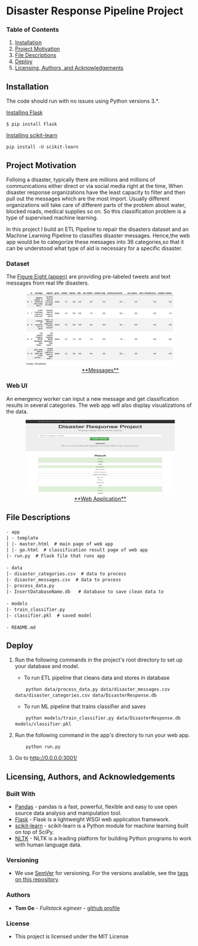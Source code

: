 # Disaster Response Pipeline Project
### Table of Contents

1. [Installation](#installation)
2. [Project Motivation](#motivation)
3. [File Descriptions](#files)
4. [Deploy](#results)
5. [Licensing, Authors, and Acknowledgements](#licensing)

## Installation <a name="installation"></a>

The code should run with no issues using Python versions 3.*.

[Installing Flask](https://flask.palletsprojects.com/en/1.1.x/installation/#install-flask)
```
$ pip install Flask
```

[Installing scikit-learn](https://scikit-learn.org/stable/install.html)
```
pip install -U scikit-learn
```

## Project Motivation<a name="motivation"></a>

Folloing a disaster, typically there are millions and millions of communications either direct or via social media right at the time, When disaster response organizations have the least capacity to filter and then pull out the messages which are the most import. Usually different organizations will take care of different parts of the problem about water, blocked roads, medical supplies so on. So this classification problem is a type of supervised machine learning. 

In this project I build an ETL Pipeline to repair the disasters dataset and an Machine Learning Pipeline to classifies disaster messages. Hence,the web app would be to categorize these messages into 36 categories,so that it can be understood what type of aid is necessary for a specific disaster.

### Dataset

The [Figure Eight (appen)](https://appen.com/) are providing pre-labeled tweets and text messages from real life disasters. 

<div align="center">
<img src="assets/dataset.png" height="200" width="400">
</div>
<div align="center">
<u> **Messages** </u>
</div>


### Web UI
 An emergency worker can input a new message and get classification results in several categories. The web app will also display visualizations of the data.
<div align="center">
<img src="assets/disaster-response-web.png" height="200" width="400">
</div>
<div align="center">
<u> **Web Application** </u>
</div>

## File Descriptions <a name="files"></a>
```
- app
| - template
| |- master.html  # main page of web app
| |- go.html  # classification result page of web app
|- run.py  # Flask file that runs app

- data
|- disaster_categories.csv  # data to process 
|- disaster_messages.csv  # data to process
|- process_data.py
|- InsertDatabaseName.db   # database to save clean data to

- models
|- train_classifier.py
|- classifier.pkl  # saved model 

- README.md
```
## Deploy <a name="results"></a>

1. Run the following commands in the project's root directory to set up your database and model.

    - To run ETL pipeline that cleans data and stores in database
    ```
        python data/process_data.py data/disaster_messages.csv data/disaster_categories.csv data/DisasterResponse.db
    ```
    - To run ML pipeline that trains classifier and saves
    ```
        python models/train_classifier.py data/DisasterResponse.db models/classifier.pkl
    ```
2. Run the following command in the app's directory to run your web app.
    ```
        python run.py
    ```
3. Go to http://0.0.0.0:3001/


## Licensing, Authors, and Acknowledgements <a name="licensing"></a>

### Built With

* [Pandas](https://pandas.pydata.org/) - pandas is a fast, powerful, flexible and easy to use open source data analysis and manipulation tool.
* [Flask](https://palletsprojects.com/p/flask/) - Flask is a lightweight WSGI web application framework.
* [scikit-learn](https://scikit-learn.org) - scikit-learn is a Python module for machine learning built on top of SciPy.
* [NLTK](https://www.nltk.org/) - NLTK is a leading platform for building Python programs to work with human language data.

### Versioning

* We use [SemVer](http://semver.org/) for versioning. For the versions available, see the [tags on this repository](https://github.com/your/project/tags).

### Authors

* **Tom Ge** - *Fullstack egineer* - [github profile](https://github.com/tomgtqq)

### License

* This project is licensed under the MIT License